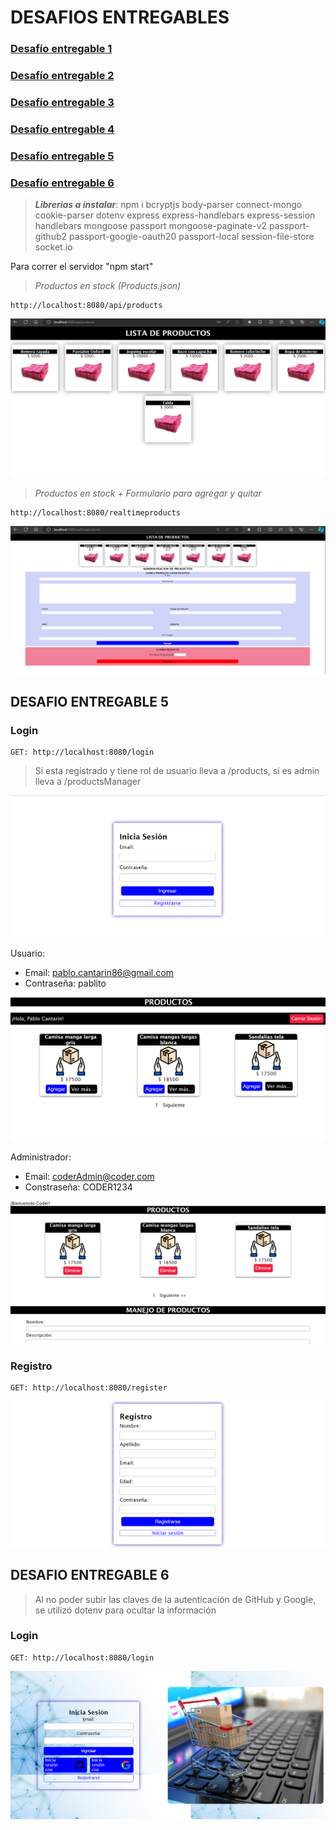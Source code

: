 # DESAFIOS ENTREGABLES

### [Desafío entregable 1](https://github.com/Pablocan86/desafios_entregables_Cantarin_Backend/tree/main/primer_desafio_entregable)

### [Desafío entregable 2](https://github.com/Pablocan86/desafios_entregables_Cantarin_Backend/tree/main/segundo_desafio_entregable)

### [Desafío entregable 3](https://github.com/Pablocan86/desafios_entregables_Cantarin_Backend/tree/main/tercer_desafio_entregable)

### [Desafío entregable 4](https://github.com/Pablocan86/desafios_entregables_Cantarin_Backend/tree/main/cuarto_desafio_entregable/src)

### [Desafío entregable 5](https://github.com/Pablocan86/desafios_entregables_Cantarin_Backend/tree/main/sexto_desafio_entregable/src)

### [Desafío entregable 6](https://github.com/Pablocan86/desafios_entregables_Cantarin_Backend/tree/main/quinto_desafio_entregable/src)

> **_Librerias a instalar_**: npm i bcryptjs body-parser connect-mongo cookie-parser dotenv express express-handlebars express-session handlebars mongoose passport mongoose-paginate-v2 passport-github2 passport-google-oauth20 passport-local session-file-store socket.io

Para correr el servidor "npm start"

> _Productos en stock (Products.json)_

```
http://localhost:8080/api/products
```

![alt text](image.png)

> _Productos en stock + Formulario para agregar y quitar_

```
http://localhost:8080/realtimeproducts
```

![alt text](image-1.png)

## DESAFIO ENTREGABLE 5

### Login

```
GET: http://localhost:8080/login
```

> Si esta registrado y tiene rol de usuario lleva a /products, si es admin lleva a /productsManager

![alt text](image-2.png)

Usuario:

- Email: pablo.cantarin86@gmail.com
- Contraseña: pablito

![alt text](image-4.png)

Administrador:

- Email: coderAdmin@coder.com
- Constraseña: CODER1234

![alt text](image-5.png)

### Registro

```
GET: http://localhost:8080/register
```

![alt text](image-3.png)

## DESAFIO ENTREGABLE 6

> Al no poder subir las claves de la autenticación de GitHub y Google, se utilizó dotenv para ocultar la información

### Login

```
GET: http://localhost:8080/login
```

![alt text](image-6.png)
